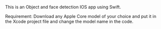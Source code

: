 This is an Object and face detection IOS app using Swift.

Requirement:
Download any Apple Core model of your choice and put it in the Xcode project file and change the model name in the code.
